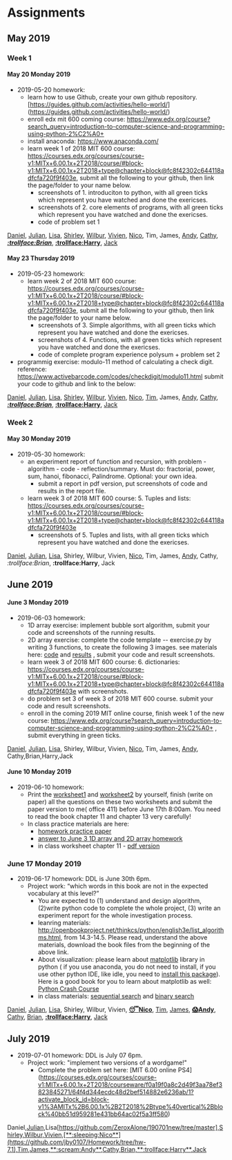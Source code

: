 # Assignments
## May 2019
### Week 1
#### May 20 Monday 2019

* 2019-05-20 homework:
  * learn how to use Github, create your own github repository.[https://guides.github.com/activities/hello-world/] (https://guides.github.com/activities/hello-world/)  
  * enroll edx mit 600 coming course: https://www.edx.org/course?search_query=introduction-to-computer-science-and-programming-using-python-2%C2%A0+ 
  * install anaconda: https://www.anaconda.com/ 
  * learn week 1 of 2018 MIT 600 course: https://courses.edx.org/courses/course-v1:MITx+6.00.1x+2T2018/course/#block-v1:MITx+6.00.1x+2T2018+type@chapter+block@fc8f42302c644118adfcfa720f9f403e, submit all the following to your github, then link the page/folder to your name below.
    * screenshots of 1. introduciton to python, with all green ticks which represent you have watched and done the exericses.
    * screenshots of 2. core elements of programs,  with all green ticks which represent you have watched and done the exericses.
    * code of problem set 1  

[Daniel](https://github.com/Yuudachi530/Watchpoint-0522), [Julian](https://github.com/GodspeedyJulian/week1-homework), [Lisa](https://github.com/ZeroxAlone/Homework190520), [Shirley](https://github.com/ShirleyAiko/S2), [Wilbur](https://github.com/WilburXuan/Computer-Science-Homework.git), [Vivien](https://github.com/WeixiaoG/Assignment), [Nico](https://github.com/jby0107/Homework/tree/hw-5.22), Tim, James, [Andy](https://github.com/Loskiz/AS_CS_Homework/tree/master/2019-5-20), [Cathy](https://github.com/CathyYang1118/5.22), [__*:trollface:Brian*__](https://github.com/BrianShan974/Hello-World/tree/assignment1), [**:trollface:Harry**](https://github.com/haoyuF996/AL-cs-homework-May-20-Monday-2019), [Jack](https://github.com/jyd1222/hello-world/tree/master)

#### May 23 Thursday 2019
* 2019-05-23 homework:
  * learn week 2 of 2018 MIT 600 course: https://courses.edx.org/courses/course-v1:MITx+6.00.1x+2T2018/course/#block-v1:MITx+6.00.1x+2T2018+type@chapter+block@fc8f42302c644118adfcfa720f9f403e, submit all the following to your github, then link the page/folder to your name below.
    * screenshots of 3. Simple algorithms, with all green ticks which represent you have watched and done the exericses.
    * screenshots of 4. Functions,  with all green ticks which represent you have watched and done the exericses.
    * code of complete program experience polysum + problem set 2  
 * programmig exercise: modulo-11 method of calculating a check digit. reference:  https://www.activebarcode.com/codes/checkdigit/modulo11.html  submit your code to github and link to the below:

[Daniel](https://github.com/Yuudachi530/Watchpoint-0601), [Julian](https://github.com/GodspeedyJulian/week2/tree/master), [Lisa](https://github.com/ZeroxAlone/homework190523), [Shirley](https://github.com/ShirleyAiko/S2), [Wilbur](https://github.com/WilburXuan/Computer-Science-Homework.git), [Vivien](https://github.com/WeixiaoG/Assignment), [Nico](https://github.com/jby0107/Homework/tree/hw-5.28), [Tim](https://github.com/YulinXing/friendly-octo-robot), James, [Andy](https://github.com/Loskiz/AS_CS_Homework/tree/master/May%2023%20Thursday%202019), [Cathy](https://github.com/CathyYang1118/5.22/tree/5.27-homework), [__*:trollface:Brian*__](https://github.com/BrianShan974/Hello-World/tree/assignment2), [**:trollface:Harry**](https://github.com/haoyuF996/AL-cs-homework-May-23-Monday-2019), [Jack](https://github.com/jyd1222/hello-world/tree/master)

### Week 2
#### May 30 Monday 2019

* 2019-05-30 homework:
  * an experiment report of function and recursion, with problem - algorithm - code - reflection/summary. Must do: fractorial, power, sum, hanoi, fibonacci, Palindrome.   Optional: your own idea.
    *  submit a report in pdf version, put screenshots of code and results in the report file. 
  * learn week 3 of 2018 MIT 600 course: 5. Tuples and lists:  https://courses.edx.org/courses/course-v1:MITx+6.00.1x+2T2018/course/#block-v1:MITx+6.00.1x+2T2018+type@chapter+block@fc8f42302c644118adfcfa720f9f403e 
    * screenshots of 5. Tuples and lists, with all green ticks which represent you have watched and done the exericses.

[Daniel](https://github.com/Yuudachi530/Watchpoint-0601), [Julian](https://github.com/GodspeedyJulian/Week-3-1), [Lisa](https://github.com/ZeroxAlone/homework190530), Shirley, Wilbur, Vivien, [Nico](https://github.com/jby0107/Homework/tree/hw-5.30), Tim, James, [Andy](https://github.com/Loskiz/AS_CS_Homework/tree/master/May%2030%20Monday%202019), Cathy, *:trollface:Brian*, **:trollface:Harry**, Jack
## June 2019
#### June 3 Monday 2019
* 2019-06-03 homework:
  * 1D array exercise: implement bubble sort algorithm, submit your code and screenshots of the running results. 
  * 2D array exercise: complete the code template -- exercise.py by writing 3 functions, to create the following 3 images. see materials here: [code](./arrays/exercise.py)  and [results](./arrays/resultImg.jpg) , submit your code and result screenshots.
  * learn week 3 of 2018 MIT 600 course: 6. dictionaries:  https://courses.edx.org/courses/course-v1:MITx+6.00.1x+2T2018/course/#block-v1:MITx+6.00.1x+2T2018+type@chapter+block@fc8f42302c644118adfcfa720f9f403e  with screenshots.
  * do problem set 3 of week 3 of 2018 MIT 600 course. submit your code and result screenshots.
  * enroll in the coming 2019 MIT online course, finish week 1 of the new course: https://www.edx.org/course?search_query=introduction-to-computer-science-and-programming-using-python-2%C2%A0+ , submit everything in green ticks. 

[Daniel](https://github.com/Yuudachi530/MIT-exercise-week3), [Julian](https://github.com/GodspeedyJulian/4/blob/master/README.md), [Lisa](https://github.com/ZeroxAlone/190603), Shirley, Wilbur, Vivien, [Nico](https://github.com/jby0107/Homework/tree/hw-6.3), Tim, James, [Andy](https://github.com/Loskiz/AS_CS_Homework/tree/master/June%203%20Monday%202019), Cathy,Brian,Harry,Jack

#### June 10 Monday 2019
* 2019-06-10 homework:
  * Print the [worksheet1](./materials/chapter11+13-wksheet1.pdf) and [worksheet2](./materials/chapter11+13-wksheet2.pdf) by yourself, finish (write on paper) all the questions on these two worksheets and submit the paper version to me( office 411) before June 17th 8:00am. You need to read the book chapter 11 and chapter 13 very carefully! 
  * In class practice materials are here:
    * [homework practice paper](./materials/MITcourseWeek1-2quizpaper+MS.pdf)
    * [answer to June 3 1D array and 2D array homework](./materials/exercise-ans.py)
    * in class worksheet chapter 11  - [pdf version](./materials/PracticeWorksheet1-paper.pdf)

    
### June 17 Monday 2019
* 2019-06-17 homework: DDL is June 30th 6pm. 
    * Project work: “which words in this book are not in the expected vocabulary at this level?”
      * You are expected to (1) understand and design algorithm, (2)write python code to complete the whole project, (3) write an experiment report for the whole investigation process. 
      * leanring materials: http://openbookproject.net/thinkcs/python/english3e/list_algorithms.html, from 14.3-14.5. Please read, understand the above materials, download the book files from the beginning of the above link. 
      * About visualization: please learn about [matplotlib](https://matplotlib.org/) library in python ( if you use anaconda, you do not need to install, if you use other python IDE, like idle, you need to [install this package](https://solarianprogrammer.com/2017/02/25/install-numpy-scipy-matplotlib-python-3-windows/)).    Here is a good book for you to learn about matplotlib as well: [Python Crash Course](http://file.allitebooks.com/20160102/Python%20Crash%20Course.pdf)
      * in class materials: [sequential search](http://interactivepython.org/runestone/static/pythonds/SortSearch/TheSequentialSearch.html) and [binary search](http://interactivepython.org/runestone/static/pythonds/SortSearch/TheBinarySearch.html) 

[Daniel](https://github.com/Yuudachi530/Assignment), [Julian](https://github.com/GodspeedyJulian/6.29/blob/master/world%20count.py), [Lisa](https://github.com/ZeroxAlone/190617), Shirley, Wilbur, Vivien, [**:sleeping:Nico**](https://github.com/jby0107/Homework/tree/hw-6.17), [Tim](https://github.com/YulinXing/friendly-octo-robot/blob/master/search.py), [James](https://github.com/JamessssLiu/project-and-work-of-ICC-AL-CS-course-James-Liu/tree/master/Linear%20search), [**:scream:Andy**](https://github.com/Loskiz/AS_CS_Homework/tree/master/June%2017%20Monday%202019/Pyroject_AndyZhang_WordCount), [Cathy](https://github.com/CathyYang1118/book-test), [Brian](https://github.com/BrianShan974/Hello-World/tree/binary-search), [**:trollface:Harry**](https://github.com/haoyuF996/AL-cs-homework-June-17-Monday-2019), [Jack](https://github.com/jyd1222/hello-world/blob/master/binary%20and%20linear%20search%20code%206/29/2019/JackJin)

## July 2019
* 2019-07-01 homework: DDL is July 07 6pm. 
  * Project work: "implement two versions of a wordgame!" 
     * Complete the problem set here: [MIT 6.00 online PS4] (https://courses.edx.org/courses/course-v1:MITx+6.00.1x+2T2018/courseware/f0a19f0a8c2d49f3aa78ef3823845271/64f4d344ecdc48d2bef514882e6236ab/1?activate_block_id=block-v1%3AMITx%2B6.00.1x%2B2T2018%2Btype%40vertical%2Bblock%40bb51d959281e431bb64ac02f5a3ff580)

Daniel,[Julian](https://github.com/GodspeedyJulian/7.7),Lisa[https://github.com/ZeroxAlone/190701new/tree/master],Shirley,Wilbur,Vivien,[**:sleeping:Nico**](https://github.com/jby0107/Homework/tree/hw-7.1),Tim,James,**:scream:Andy**,Cathy,Brian,**:trollface:Harry**,Jack
